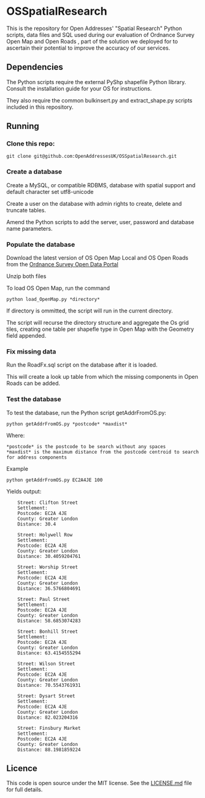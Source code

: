OSSpatialResearch
=================
This is the repository for Open Addresses' "Spatial Research" Python scripts, data files and SQL used during our evaluation of Ordnance Survey Open Map and Open Roads , part of the solution we deployed for to ascertain their potential to improve the accuracy of our services.

## Dependencies

The Python scripts require the external PyShp shapefile Python library. Consult the installation guide for your OS for instructions.

They also require the common bulkinsert.py and extract_shape.py scripts included in this repository.

## Running

### Clone this repo:

    git clone git@github.com:OpenAddressesUK/OSSpatialResearch.git

### Create a database

Create a MySQL, or compatible RDBMS, database with spatial support and default character set utf8-unicode

Create a user on the database with admin rights to create, delete and truncate tables.

Amend the Python scripts to add the server, user, password and database name parameters. 

### Populate the database

Download the latest version of OS Open Map Local and OS Open Roads from the [Ordnance Survey Open Data Portal](http://www.ordnancesurvey.co.uk/business-and-government/products/opendata-products-grid.html)

Unzip both files

To load OS Open Map, run the command

    python load_OpenMap.py *directory*
    
If directory is ommitted, the script will run in the current directory.

The script will recurse the directory structure and aggregate the Os grid tiles, creating one table per shapefle type in Open Map with the Geometry field appended.

### Fix missing data

Run the RoadFx.sql script on the database after it is loaded.

This will create a look up table from which the missing components in Open Roads can be added.

### Test the database

To test the database, run the Python script getAddrFromOS.py:

    python getAddrFromOS.py *postcode* *maxdist*
        
Where:

    *postcode* is the postcode to be search without any spaces
    *maxdist* is the maximum distance from the postcode centroid to search for address components
    
Example

    python getAddrFromOS.py EC2A4JE 100
    
Yields output:

        Street: Clifton Street
        Settlement: 
        Postcode: EC2A 4JE
        County: Greater London
        Distance: 30.4
        
        Street: Holywell Row
        Settlement: 
        Postcode: EC2A 4JE
        County: Greater London
        Distance: 30.4059204761
        
        Street: Worship Street
        Settlement: 
        Postcode: EC2A 4JE
        County: Greater London
        Distance: 36.5766804691
        
        Street: Paul Street
        Settlement: 
        Postcode: EC2A 4JE
        County: Greater London
        Distance: 58.6853074283
        
        Street: Bonhill Street
        Settlement: 
        Postcode: EC2A 4JE
        County: Greater London
        Distance: 63.4154555294
        
        Street: Wilson Street
        Settlement: 
        Postcode: EC2A 4JE
        County: Greater London
        Distance: 70.5543761931
        
        Street: Dysart Street
        Settlement: 
        Postcode: EC2A 4JE
        County: Greater London
        Distance: 82.023204316
        
        Street: Finsbury Market
        Settlement: 
        Postcode: EC2A 4JE
        County: Greater London
        Distance: 88.1981859224
        

## Licence
This code is open source under the MIT license. See the [LICENSE.md](LICENSE.md) file for full details.

